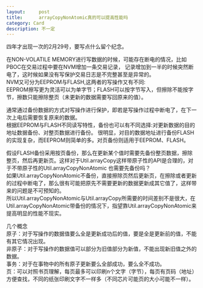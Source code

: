 ```yaml
---
layout:     post
title:      arrayCopyNonAtomic真的可以提高性能吗
category: Card
description: 不一定
---
```


四年才出现一次的2月29号，要写点什么留个纪念。  

在NON-VOLATILE MEMORY进行写数据的时候，可能存在断电的情况，比如PBOC在交易过程中要在NVM增加一条交易记录，
记录增加到一半的时候突然断电了，这时候如果没有写保护交易日志是不完整甚至是异常的。  
NVM又可分为EEPROM与FLASH,这两者的写操作又有不同:  
EEPROM擦写更为灵活可以为单字节；FLASH可以按字节写入，但擦除不能按字节，擦数只能擦除整页（未更新的数据需要写回原来的值）。  

通常通过备份数据的方式对写操作进行保护，即若是写操作过程中断电了，在下一次上电后需要恢复原来的数据。  
根据EEPROM与FLASH不同读写特性，备份也可以有不同选择:对更新数据的目的地址数据备份、对整页数据进行备份。
很明显，对目的数据地址进行备份FLASH的实现复杂，而EEPROM则简单的多。对页备份则适用于EEPROM、FLASH。  

假设FLASH备份采用按页备份，那么在更新某个值时需要先备份整页数据，擦除整页，然后再更新页。这样对于Util.arrayCopy这样带原子性的API是合理的，对于不带原子性的Util.arrayCopyNonAtomic
也需要先备份吗？  
如果Util.arrayCopyNonAtomic不备份，直接擦除页然后更新页，在擦除或者更新的过程中断电了，那么很有可能把原先不需要更新的数据更新成其它值了，这样带来的问题是不可预知的。  
所以Util.arrayCopyNonAtomic与Util.arrayCopy所需要的时间差别不是很大，在Util.arrayCopyNonAtomic带备份的情况下，指望靠Util.arrayCopyNonAtomic来提高明显的性能不现实。  


几个概念  
原子：对于写操作的数据值要么全是更新成功后的值，要是全是更新前的值，不能有其它情况出现。  
非原子：对于写操作的数据值可以部分为旧值部分为新值，不能出现新旧值之外的数据。  
事务：对于在事物中的所有原子更新要么全部成功，要么全不成功。  
页：可以对照书页理解，每页最多可以印刷n个文字（字节），每页有页码（地址）方便查找，不同的纸张印刷文字不一样多（不同芯片可能页的大小可能不一样）。  

